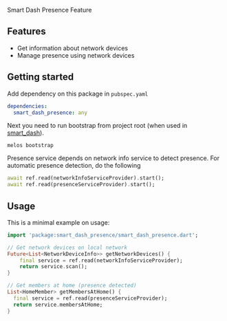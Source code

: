 Smart Dash Presence Feature

## Features

* Get information about network devices
* Manage presence using network devices 

## Getting started

Add dependency on this package in `pubspec.yaml`

```yaml
dependencies:
  smart_dash_presence: any
```

Next you need to run bootstrap from project root (when used in [smart_dash](https://github.com/kengu/no.kengu.smart_dash)).

```
melos bootstrap
```

Presence service depends on network info service to detect presence. 
For automatic presence detection, do the following

```dart
await ref.read(networkInfoServiceProvider).start();
await ref.read(presenceServiceProvider).start();
```

## Usage

This is a minimal example on usage:

```dart
import 'package:smart_dash_presence/smart_dash_presence.dart';

// Get network devices on local network
Future<List<NetworkDeviceInfo>> getNetworkDevices() {
    final service = ref.read(networkInfoServiceProvider);
    return service.scan();
}

// Get members at home (presence detected)
List<HomeMember> getMembersAtHome() {
  final service = ref.read(presenceServiceProvider);
  return service.membersAtHome;
}

```